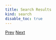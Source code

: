 ```yaml
---
title: Search Results
kind: search
disable_toc: true
---
```


<div id="tipue_search_content">
    <div class="content"></div>
    <div class="page_navigation">
        <a class="btn btn-sm-tag btn-outline-secondary" href="#" id="btn_prev">Prev</a>
        <a class="btn btn-sm-tag btn-outline-secondary" href="#" id="btn_next">Next</a>
    </div>
</div>
